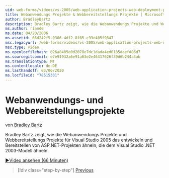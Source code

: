 ```yaml
---
uid: web-forms/videos/vs-2005/web-application-projects-web-deployment-projects
title: Webanwendungs Projekte & Webbereitstellungs Projekte | Microsoft-Dokumentation
author: BradleyBartz
description: Bradley Bartz zeigt, wie die Webanwendungs Projekte und Webbereitstellungs Projekte für Visual Studio 2005 das entwickeln und Bereitstellen von ASP.NET-Projekten simila machen...
ms.author: riande
ms.date: 04/20/2006
ms.assetid: 66d242f5-0306-4df2-8f05-c93e405f9847
msc.legacyurl: /web-forms/videos/vs-2005/web-application-projects-web-deployment-projects
msc.type: video
ms.openlocfilehash: 026a8405e0d2078e7dc1dada4ed0185daefd86d7
ms.sourcegitcommit: e7e91932a6e91a63e2e46417626f39d6b244a3ab
ms.translationtype: MT
ms.contentlocale: de-DE
ms.lasthandoff: 03/06/2020
ms.locfileid: "78515331"
---
```

# <a name="web-application-projects--web-deployment-projects"></a>Webanwendungs- und Webbereitstellungsprojekte

von [Bradley Bartz](https://github.com/BradleyBartz)

Bradley Bartz zeigt, wie die Webanwendungs Projekte und Webbereitstellungs Projekte für Visual Studio 2005 das entwickeln und Bereitstellen von ASP.NET-Projekten ähneln, die dem Visual Studio .NET 2003-Modell ähneln.

[&#9654;Video ansehen (66 Minuten)](https://channel9.msdn.com/Blogs/ASP-NET-Site-Videos/web-application-projects-web-deployment-projects)

> [!div class="step-by-step"]
> [Previous](web-deployment-projects.md)
